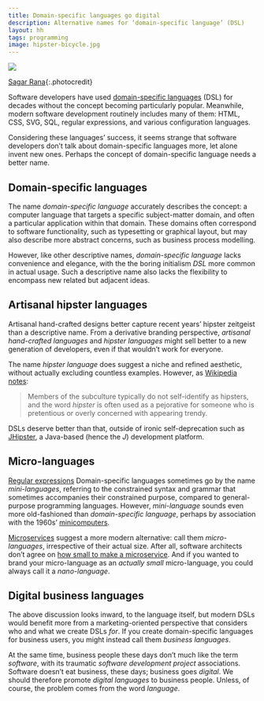 ```yaml
---
title: Domain-specific languages go digital
description: Alternative names for ‘domain-specific language’ (DSL)
layout: hh
tags: programming
image: hipster-bicycle.jpg
---
```


![](hipster-bicycle.jpg)

[Sagar Rana](https://unsplash.com/photos/bFDdb5Yl_-w){:.photocredit}

Software developers have used 
[domain-specific languages](https://en.wikipedia.org/wiki/Domain-specific_language)
(DSL) for decades without the concept becoming particularly popular.
Meanwhile, modern software development routinely includes many of them:
HTML, CSS, SVG, SQL, regular expressions, and various configuration languages.

Considering these languages’ success, it seems strange that software developers don’t talk about domain-specific languages more, let alone invent new ones.
Perhaps the concept of domain-specific language needs a better name.

## Domain-specific languages

The name _domain-specific language_ accurately describes the concept:
a computer language that targets a specific subject-matter domain, and often a particular application within that domain.
These domains often correspond to software functionality, such as typesetting or graphical layout, but may also describe more abstract concerns, such as business process modelling.

However, like other descriptive names, _domain-specific language_ lacks convenience and elegance, with the the boring initialism _DSL_ more common in actual usage.
Such a descriptive name also lacks the flexibility to encompass new related but adjacent ideas.

## Artisanal hipster languages

Artisanal hand-crafted designs better capture recent years’ hipster zeitgeist than a descriptive name.
From a derivative branding perspective, _artisanal hand-crafted languages_ and _hipster languages_ might sell better to a new generation of developers, even if that wouldn’t work for everyone.

The name _hipster language_ does suggest a niche and refined aesthetic, without actually excluding countless examples.
However, as
[Wikipedia notes](https://en.wikipedia.org/wiki/Hipster_(contemporary_subculture)):

> Members of the subculture typically do not self-identify as hipsters, and the word 
> _hipster_ is often used as a pejorative for someone who is pretentious or overly concerned with appearing trendy.

DSLs deserve better than that, outside of ironic self-deprecation such as
[JHipster](https://www.jhipster.tech), a Java-based (hence the _J_) development platform.

## Micro-languages

[Regular expressions](https://en.wikipedia.org/wiki/Regular_expression)
Domain-specific languages sometimes go by the name _mini-languages_,
referring to the constrained syntax and grammar that sometimes accompanies their constrained purpose, compared to general-purpose programming languages.
However, _mini-language_ sounds even more old-fashioned than _domain-specific language_, perhaps by association with the 1960s’
[minicomputers](https://en.wikipedia.org/wiki/Minicomputer).

[Microservices](https://en.wikipedia.org/wiki/Microservices)
suggest a more modern alternative: call them _micro-languages_, irrespective of their actual size.
After all, software architects don’t agree on 
[how small to make a microservice](https://www.ben-morris.com/how-big-is-a-microservice/).
And if you wanted to brand your micro-language as an _actually small_ micro-language, you could always call it a _nano-language_.

## Digital business languages

The above discussion looks inward, to the language itself, but modern DSLs would benefit more from a marketing-oriented perspective that considers who and what we create DSLs _for_.
If you create domain-specific languages for business users, you might instead call them _business languages_.

At the same time, business people these days don’t much like the term _software_, with its traumatic _software development project_ associations.
Software doesn’t eat business, these days; business goes _digital_.
We should therefore promote _digital languages_ to business people.
Unless, of course, the problem comes from the word _language_.
